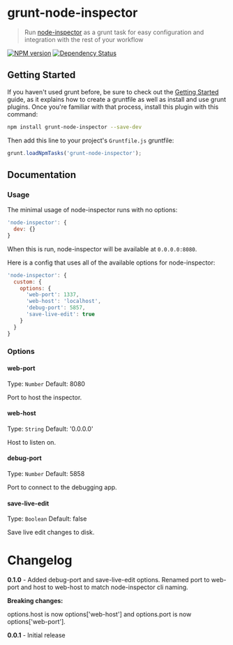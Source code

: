 # grunt-node-inspector
> Run [node-inspector](https://github.com/node-inspector/node-inspector) as a grunt task for easy configuration and integration with the rest of your workflow

[![NPM version](https://badge.fury.io/js/grunt-node-inspector.png)](http://badge.fury.io/js/grunt-node-inspector) [![Dependency Status](https://gemnasium.com/ChrisWren/grunt-node-inspector.png)](https://gemnasium.com/ChrisWren/grunt-node-inspector)

## Getting Started
If you haven't used grunt before, be sure to check out the [Getting Started](http://gruntjs.com/getting-started) guide, as it explains how to create a gruntfile as well as install and use grunt plugins. Once you're familiar with that process, install this plugin with this command:

```bash
npm install grunt-node-inspector --save-dev
```

Then add this line to your project's `Gruntfile.js` gruntfile:

```javascript
grunt.loadNpmTasks('grunt-node-inspector');
```

## Documentation

### Usage

The minimal usage of node-inspector runs with no options:

```js
'node-inspector': {
  dev: {}
}
```

When this is run, node-inspector will be available at `0.0.0.0:8080`.

Here is a config that uses all of the available options for node-inspector:

```js
'node-inspector': {
  custom: {
    options: {
      'web-port': 1337,
      'web-host': 'localhost',
      'debug-port': 5857,
      'save-live-edit': true
    }
  }
}
```

### Options

#### web-port

Type: `Number` Default: 8080

Port to host the inspector.

#### web-host

Type: `String` Default: '0.0.0.0'

Host to listen on.

#### debug-port

Type: `Number` Default: 5858

Port to connect to the debugging app.

#### save-live-edit

Type: `Boolean` Default: false

Save live edit changes to disk.

# Changelog

**0.1.0** - Added debug-port and save-live-edit options. Renamed port to web-port and host to web-host to match node-inspector cli naming.

**Breaking changes:**

options.host is now options['web-host'] and options.port is now options['web-port'].

**0.0.1** - Initial release
